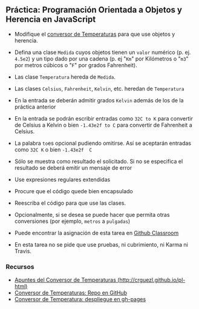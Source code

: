 ## Práctica: Programación Orientada a Objetos y Herencia en JavaScript

* Modifique el [conversor de Temperaturas](http://crguezl.github.io/pl-html/node9.html) para que use objetos y herencia.

* Defina una clase `Medida` cuyos objetos tienen un `valor` numérico (p.  ej. `4.5e2`) y un tipo dado por una cadena (p. ej "`Km`" por Kilómetros o "`m3`" por metros cúbicos o "`F`" por grados Fahrenheit).

* Las clase `Temperatura` hereda de `Medida`.
* Las clases `Celsius`, `Fahrenheit`, `Kelvin`, etc. heredan de `Temperatura`
* En la entrada se deberán admitir grados `Kelvin` además de los de la práctica anterior
* En la entrada se podrán escribir entradas como `32C to K` para convertir de Celsius a Kelvin o bien `-1.43e2f to C` para convertir de Fahrenheit a Celsius.
* La palabra `to`es opcional pudiendo omitirse. Así se aceptarán entradas como 
`32C K` o bien `-1.43e2f  C`
* Sólo se muestra como resultado el solicitado. Si no se especifica el resultado se deberá emitir un mensaje de error
* Use expresiones regulares extendidas
* Procure que el código quede bien encapsulado
* Reescriba el código para que use las clases.
* Opcionalmente, si se desea se puede hacer que permita otras conversiones (por ejemplo, `metros` a `pulgadas`)
* Puede encontrar la asignación de esta tarea en [Github Classroom](https://classroom.github.com/group-assignment-invitations/56f6b297702591e8713c6fae890b84bc)
* En esta tarea no se pide que use pruebas, ni cubrimiento, ni  Karma ni Travis.

###  Recursos

* [Apuntes del Conversor de Temperaturas (http://crguezl.github.io/pl-html)](http://crguezl.github.io/pl-html/node9.html)
* [Conversor de Temperaturas: Repo en GitHub](https://github.com/crguezl/ull-etsii-grado-pl-1213-temperature-converter)
* [Conversor de Temperatura: despliegue en gh-pages](http://crguezl.github.io/ull-etsii-grado-pl-1213-temperature-converter/)
